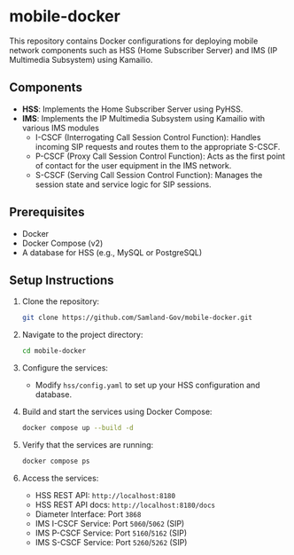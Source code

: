 # mobile-docker

This repository contains Docker configurations for deploying mobile network components such as HSS (Home Subscriber Server) and IMS (IP Multimedia Subsystem) using Kamailio.

## Components

- **HSS**: Implements the Home Subscriber Server using PyHSS.
- **IMS**: Implements the IP Multimedia Subsystem using Kamailio with various IMS modules
    - I-CSCF (Interrogating Call Session Control Function): Handles incoming SIP requests and routes them to the appropriate S-CSCF.
    - P-CSCF (Proxy Call Session Control Function): Acts as the first point of contact for the user equipment in the IMS network.
    - S-CSCF (Serving Call Session Control Function): Manages the session state and service logic for SIP sessions.

## Prerequisites

- Docker
- Docker Compose (v2)
- A database for HSS (e.g., MySQL or PostgreSQL)

## Setup Instructions

1. Clone the repository:
   ```bash
   git clone https://github.com/Samland-Gov/mobile-docker.git
   ```
2. Navigate to the project directory:
    ```bash
    cd mobile-docker
    ```
3. Configure the services:
   - Modify `hss/config.yaml` to set up your HSS configuration and database.

4. Build and start the services using Docker Compose:
    ```bash
    docker compose up --build -d
    ```
5. Verify that the services are running:
    ```bash
    docker compose ps
    ```

6. Access the services:
    - HSS REST API: `http://localhost:8180`
    - HSS REST API docs: `http://localhost:8180/docs`
    - Diameter Interface: Port `3868`
    - IMS I-CSCF Service: Port `5060`/`5062` (SIP)
    - IMS P-CSCF Service: Port `5160`/`5162` (SIP)
    - IMS S-CSCF Service: Port `5260`/`5262` (SIP)

